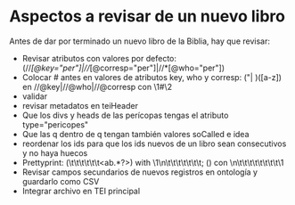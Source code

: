 # Aspectos a revisar de un nuevo libro

Antes de dar por terminado un nuevo libro de la Biblia, hay que revisar:
* Revisar atributos con valores por defecto: (//*[@key="per"]|//*[@corresp="per"]|//*[@who="per"])
* Colocar # antes en valores de atributos key, who y corresp: ("| )([a-z]) en //@key|//@who|//@corresp con  \1#\2
* validar
* revisar metadatos en teiHeader
* Que los divs y heads de las perícopas tengas el atributo type="pericopes"
* Que las q dentro de q tengan también valores soCalled e idea
* reordenar los ids para que los ids nuevos de un libro sean consecutivos y no haya huecos
* Prettyprint: (\t\t\t\t\t\t<ab.*?>) with \1\n\t\t\t\t\t\t\t; (</ab>) con \n\t\t\t\t\t\t\t\t\1
* Revisar campos secundarios de nuevos registros en ontología y guardarlo como CSV
* Integrar archivo en TEI principal
